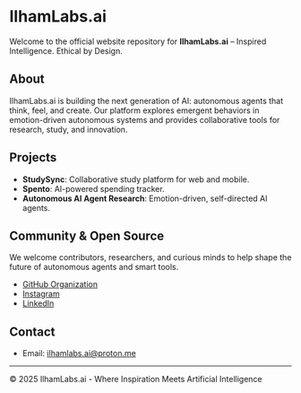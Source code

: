 # IlhamLabs.ai

Welcome to the official website repository for **IlhamLabs.ai** – Inspired Intelligence. Ethical by Design.

## About

IlhamLabs.ai is building the next generation of AI: autonomous agents that think, feel, and create. Our platform explores emergent behaviors in emotion-driven autonomous systems and provides collaborative tools for research, study, and innovation.

## Projects

- **StudySync**: Collaborative study platform for web and mobile.
- **Spento**: AI-powered spending tracker.
- **Autonomous AI Agent Research**: Emotion-driven, self-directed AI agents.


## Community & Open Source

We welcome contributors, researchers, and curious minds to help shape the future of autonomous agents and smart tools.

- [GitHub Organization](https://github.com/ilhamlabs-ai)
- [Instagram](https://www.instagram.com/ilhamlabs.ai/)
- [LinkedIn](https://www.linkedin.com/company/ilham-labs-ai)

## Contact

- Email: [ilhamlabs.ai@proton.me](mailto:ilhamlabs.ai@proton.me)



---

&copy; 2025 IlhamLabs.ai - Where Inspiration Meets Artificial Intelligence
